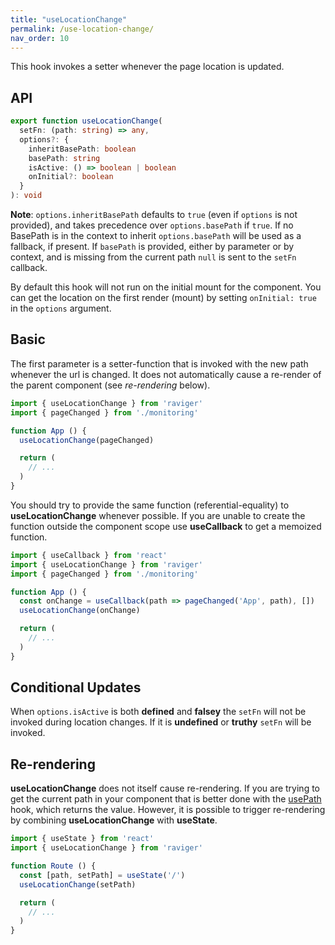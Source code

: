 ```yaml
---
title: "useLocationChange"
permalink: /use-location-change/
nav_order: 10
---
```



This hook invokes a setter whenever the page location is updated.

## API

```typescript
export function useLocationChange(
  setFn: (path: string) => any,
  options?: {
    inheritBasePath: boolean
    basePath: string
    isActive: () => boolean | boolean
    onInitial?: boolean
  }
): void
```

**Note**: `options.inheritBasePath` defaults to `true` (even if `options` is not provided), and takes precedence over `options.basePath` if `true`. If no BasePath is in the context to inherit `options.basePath` will be used as a fallback, if present. If `basePath` is provided, either by parameter or by context, and is missing from the current path `null` is sent to the `setFn` callback.

By default this hook will not run on the initial mount for the component. You can get the location on the first render (mount) by setting `onInitial: true` in the `options` argument.

## Basic

The first parameter is a setter-function that is invoked with the new path whenever the url is changed. It does not automatically cause a re-render of the parent component (see _re-rendering_ below).

```jsx
import { useLocationChange } from 'raviger'
import { pageChanged } from './monitoring'

function App () {
  useLocationChange(pageChanged)

  return (
    // ...
  )
}
```

You should try to provide the same function (referential-equality) to **useLocationChange** whenever possible. If you are unable to create the function outside the component scope use **useCallback** to get a memoized function.

```jsx
import { useCallback } from 'react'
import { useLocationChange } from 'raviger'
import { pageChanged } from './monitoring'

function App () {
  const onChange = useCallback(path => pageChanged('App', path), [])
  useLocationChange(onChange)

  return (
    // ...
  )
}
```

## Conditional Updates

When `options.isActive` is both **defined** and **falsey** the `setFn` will not be invoked during location changes. If it is **undefined** or **truthy** `setFn` will be invoked.

## Re-rendering

**useLocationChange** does not itself cause re-rendering. If you are trying to get the current path in your component that is better done with the [usePath](/api/link) hook, which returns the value. However, it is possible to trigger re-rendering by combining **useLocationChange** with **useState**.

```jsx
import { useState } from 'react'
import { useLocationChange } from 'raviger'

function Route () {
  const [path, setPath] = useState('/')
  useLocationChange(setPath)

  return (
    // ...
  )
}
```
